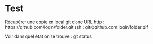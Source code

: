 # Test
Récupérer une copie en local
  git clone URL
    http : https://github.com/login/folder.git
    ssh : git@github.com:login/folder.gif

Voir dans quel état on se trouve :
	git status
